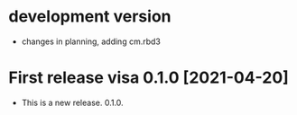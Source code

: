 # development version
* changes in planning, adding cm.rbd3 

# First release visa 0.1.0  [2021-04-20]

* This is a new release. 0.1.0.
